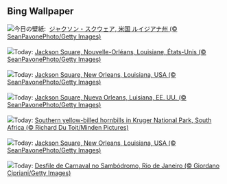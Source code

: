 ## Bing Wallpaper
![](https://www.bing.com/th?id=OHR.MardiGrasJackson_JA-JP2336854900_UHD.jpg&w=1000)今日の壁紙: &nbsp;[ジャクソン・スクウェア, 米国 ルイジアナ州 (© SeanPavonePhoto/Getty Images)](https://www.bing.com/th?id=OHR.MardiGrasJackson_JA-JP2336854900_UHD.jpg)
<br><br/>
![](https://www.bing.com/th?id=OHR.MardiGrasJackson_FR-FR5010820128_UHD.jpg&w=1000)Today: [Jackson Square, Nouvelle-Orléans, Louisiane, États-Unis (© SeanPavonePhoto/Getty Images)](https://www.bing.com/th?id=OHR.MardiGrasJackson_FR-FR5010820128_UHD.jpg)
<br><br/>
![](https://www.bing.com/th?id=OHR.MardiGrasJackson_DE-DE3939287021_UHD.jpg&w=1000)Today: [Jackson Square, New Orleans, Louisiana, USA (© SeanPavonePhoto/Getty Images)](https://www.bing.com/th?id=OHR.MardiGrasJackson_DE-DE3939287021_UHD.jpg)
<br><br/>
![](https://www.bing.com/th?id=OHR.MardiGrasJackson_ES-ES6628104190_UHD.jpg&w=1000)Today: [Jackson Square, Nueva Orleans, Luisiana, EE. UU. (© SeanPavonePhoto/Getty Images)](https://www.bing.com/th?id=OHR.MardiGrasJackson_ES-ES6628104190_UHD.jpg)
<br><br/>
![](https://www.bing.com/th?id=OHR.HornbillPair_EN-GB2589125332_UHD.jpg&w=1000)Today: [Southern yellow-billed hornbills in Kruger National Park, South Africa (© Richard Du Toit/Minden Pictures)](https://www.bing.com/th?id=OHR.HornbillPair_EN-GB2589125332_UHD.jpg)
<br><br/>
![](https://www.bing.com/th?id=OHR.MardiGrasJackson_IT-IT5960330110_UHD.jpg&w=1000)Today: [Jackson Square, New Orleans, Louisiana, USA (© SeanPavonePhoto/Getty Images)](https://www.bing.com/th?id=OHR.MardiGrasJackson_IT-IT5960330110_UHD.jpg)
<br><br/>
![](https://www.bing.com/th?id=OHR.Carnaval2024_PT-BR2466690213_UHD.jpg&w=1000)Today: [Desfile de Carnaval no Sambódromo, Rio de Janeiro (© Giordano Cipriani/Getty Images)](https://www.bing.com/th?id=OHR.Carnaval2024_PT-BR2466690213_UHD.jpg)
<br><br/>
